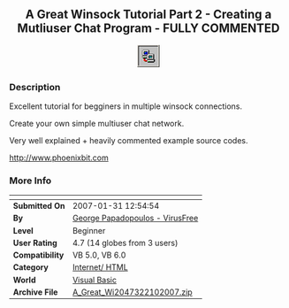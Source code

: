 ﻿<div align="center">

## A Great Winsock Tutorial Part 2 \- Creating a Mutliuser Chat Program \- FULLY COMMENTED

<img src="PIC20072101533526561.gif">
</div>

### Description

Excellent tutorial for begginers in multiple winsock connections.

Create your own simple multiuser chat network.

Very well explained + heavily commented example source codes.

http://www.phoenixbit.com
 
### More Info
 


<span>             |<span>
---                |---
**Submitted On**   |2007-01-31 12:54:54
**By**             |[George Papadopoulos  \- VirusFree](https://github.com/Planet-Source-Code/PSCIndex/blob/master/ByAuthor/george-papadopoulos-virusfree.md)
**Level**          |Beginner
**User Rating**    |4.7 (14 globes from 3 users)
**Compatibility**  |VB 5\.0, VB 6\.0
**Category**       |[Internet/ HTML](https://github.com/Planet-Source-Code/PSCIndex/blob/master/ByCategory/internet-html__1-34.md)
**World**          |[Visual Basic](https://github.com/Planet-Source-Code/PSCIndex/blob/master/ByWorld/visual-basic.md)
**Archive File**   |[A\_Great\_Wi2047322102007\.zip](https://github.com/Planet-Source-Code/george-papadopoulos-virusfree-a-great-winsock-tutorial-part-2-creating-a-mutliuser-chat-pr__1-67836/archive/master.zip)








